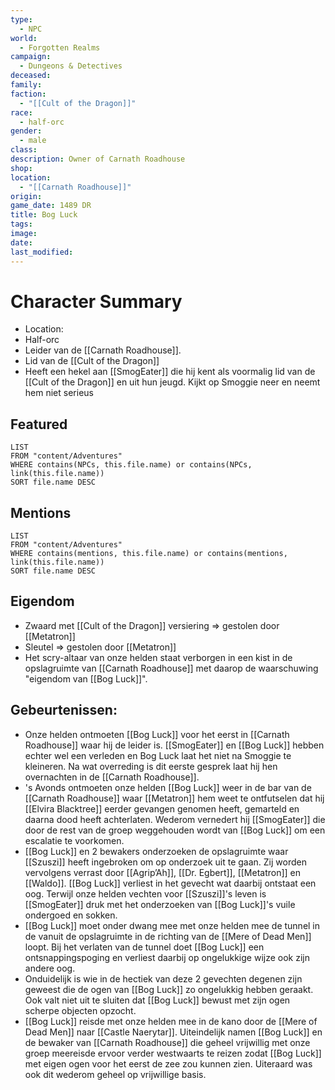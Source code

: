 ```yaml
---
type:
  - NPC
world:
  - Forgotten Realms
campaign:
  - Dungeons & Detectives
deceased: 
family: 
faction:
  - "[[Cult of the Dragon]]"
race:
  - half-orc
gender:
  - male
class: 
description: Owner of Carnath Roadhouse
shop: 
location:
  - "[[Carnath Roadhouse]]"
origin: 
game_date: 1489 DR
title: Bog Luck
tags: 
image: 
date: 
last_modified:
---
```

# Character Summary
- Location: 
- Half-orc
- Leider van de [[Carnath Roadhouse]]. 
- Lid van de [[Cult of the Dragon]]
- Heeft een hekel aan [[SmogEater]] die hij kent als voormalig lid van de [[Cult of the Dragon]] en uit hun jeugd. Kijkt op Smoggie neer en neemt hem niet serieus
## Featured
```dataview
LIST
FROM "content/Adventures"
WHERE contains(NPCs, this.file.name) or contains(NPCs, link(this.file.name))
SORT file.name DESC
```
## Mentions
```dataview
LIST
FROM "content/Adventures"
WHERE contains(mentions, this.file.name) or contains(mentions, link(this.file.name))
SORT file.name DESC
```
## Eigendom
- Zwaard met [[Cult of the Dragon]] versiering => gestolen door [[Metatron]]
- Sleutel => gestolen door [[Metatron]]
- Het scry-altaar van onze helden staat verborgen in een kist in de opslagruimte van [[Carnath Roadhouse]] met daarop de waarschuwing "eigendom van [[Bog Luck]]".

## Gebeurtenissen:
- Onze helden ontmoeten [[Bog Luck]] voor het eerst in [[Carnath Roadhouse]] waar hij de leider is. [[SmogEater]] en [[Bog Luck]] hebben echter wel een verleden en Bog Luck laat het niet na Smoggie te kleineren. Na wat overreding is dit eerste gesprek laat hij hen overnachten in de [[Carnath Roadhouse]].
- 's Avonds ontmoeten onze helden [[Bog Luck]] weer in de bar van de [[Carnath Roadhouse]] waar [[Metatron]] hem weet te ontfutselen dat hij [[Elvira Blacktree]] eerder gevangen genomen heeft, gemarteld en daarna dood heeft achterlaten. Wederom vernedert hij [[SmogEater]] die door de rest van de groep weggehouden wordt van [[Bog Luck]] om een escalatie te voorkomen.
- [[Bog Luck]] en 2 bewakers onderzoeken de opslagruimte waar [[Szuszi]] heeft ingebroken om op onderzoek uit te gaan. Zij worden vervolgens verrast door [[Agrip’Ah]], [[Dr. Egbert]], [[Metatron]] en [[Waldo]]. [[Bog Luck]] verliest in het gevecht wat daarbij ontstaat een oog. Terwijl onze helden vechten voor [[Szuszi]]'s leven is [[SmogEater]] druk met het onderzoeken van [[Bog Luck]]'s vuile ondergoed en sokken. 
- [[Bog Luck]] moet onder dwang mee met onze helden mee de tunnel in de vanuit de opslagruimte in de richting van de [[Mere of Dead Men]] loopt. Bij het verlaten van de tunnel doet [[Bog Luck]] een ontsnappingspoging en verliest daarbij op ongelukkige wijze ook zijn andere oog.
- Onduidelijk is wie in de hectiek van deze 2 gevechten degenen zijn geweest die de ogen van [[Bog Luck]] zo ongelukkig hebben geraakt. Ook valt niet uit te sluiten dat [[Bog Luck]] bewust met zijn ogen scherpe objecten opzocht. 
- [[Bog Luck]] reisde met onze helden mee in de kano door de [[Mere of Dead Men]] naar [[Castle Naerytar]]. Uiteindelijk namen [[Bog Luck]] en de bewaker van [[Carnath Roadhouse]] die geheel vrijwillig met onze groep meereisde ervoor verder westwaarts te reizen zodat [[Bog Luck]] met eigen ogen voor het eerst de zee zou kunnen zien. Uiteraard was ook dit wederom geheel op vrijwillige basis.

